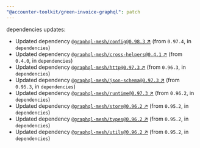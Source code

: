 ```yaml
---
"@accounter-toolkit/green-invoice-graphql": patch
---
```

dependencies updates:
  - Updated dependency [`@graphql-mesh/config@0.98.3` ↗︎](https://www.npmjs.com/package/@graphql-mesh/config/v/0.98.3) (from `0.97.4`, in `dependencies`)
  - Updated dependency [`@graphql-mesh/cross-helpers@0.4.1` ↗︎](https://www.npmjs.com/package/@graphql-mesh/cross-helpers/v/0.4.1) (from `0.4.0`, in `dependencies`)
  - Updated dependency [`@graphql-mesh/http@0.97.3` ↗︎](https://www.npmjs.com/package/@graphql-mesh/http/v/0.97.3) (from `0.96.3`, in `dependencies`)
  - Updated dependency [`@graphql-mesh/json-schema@0.97.3` ↗︎](https://www.npmjs.com/package/@graphql-mesh/json-schema/v/0.97.3) (from `0.95.3`, in `dependencies`)
  - Updated dependency [`@graphql-mesh/runtime@0.97.3` ↗︎](https://www.npmjs.com/package/@graphql-mesh/runtime/v/0.97.3) (from `0.96.2`, in `dependencies`)
  - Updated dependency [`@graphql-mesh/store@0.96.2` ↗︎](https://www.npmjs.com/package/@graphql-mesh/store/v/0.96.2) (from `0.95.2`, in `dependencies`)
  - Updated dependency [`@graphql-mesh/types@0.96.2` ↗︎](https://www.npmjs.com/package/@graphql-mesh/types/v/0.96.2) (from `0.95.2`, in `dependencies`)
  - Updated dependency [`@graphql-mesh/utils@0.96.2` ↗︎](https://www.npmjs.com/package/@graphql-mesh/utils/v/0.96.2) (from `0.95.2`, in `dependencies`)
